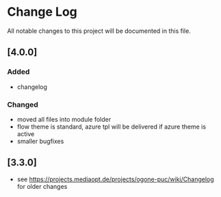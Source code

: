 # Change Log

All notable changes to this project will be documented in this file.

## [4.0.0]
### Added
- changelog

### Changed
- moved all files into module folder
- flow theme is standard, azure tpl will be delivered if azure theme is active
- smaller bugfixes

## [3.3.0]
- see https://projects.mediaopt.de/projects/ogone-puc/wiki/Changelog for older changes

